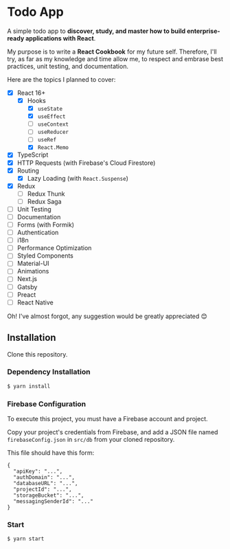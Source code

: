 # Todo App

A simple todo app to **discover, study, and master how to build enterprise-ready applications with React**.

My purpose is to write a **React Cookbook** for my future self. Therefore, I'll try, as far as my knowledge and time allow me, to respect and embrase best practices, unit testing, and documentation.

Here are the topics I planned to cover:

- [x] React 16+
  - [x] Hooks
    - [x] `useState`
    - [x] `useEffect`
    - [ ] `useContext`
    - [ ] `useReducer`
    - [ ] `useRef`
    - [x] `React.Memo`
- [x] TypeScript
- [x] HTTP Requests (with Firebase's Cloud Firestore)
- [x] Routing
  - [x] Lazy Loading (with `React.Suspense`)
- [x] Redux
  - [ ] Redux Thunk
  - [ ] Redux Saga
- [ ] Unit Testing
- [ ] Documentation
- [ ] Forms (with Formik)
- [ ] Authentication
- [ ] i18n
- [ ] Performance Optimization
- [ ] Styled Components
- [ ] Material-UI
- [ ] Animations
- [ ] Next.js
- [ ] Gatsby
- [ ] Preact
- [ ] React Native

Oh! I've almost forgot, any suggestion would be greatly appreciated 😊

## Installation

Clone this repository.

### Dependency Installation

```bash
$ yarn install
```

### Firebase Configuration

To execute this project, you must have a Firebase account and project.

Copy your project's credentials from Firebase, and add a JSON file named `firebaseConfig.json` in `src/db` from your cloned repository.

This file should have this form:

```jsonld
{
  "apiKey": "...",
  "authDomain": "...",
  "databaseURL": "...",
  "projectId": "...",
  "storageBucket": "...",
  "messagingSenderId": "..."
}
```

### Start

```bash
$ yarn start
```
